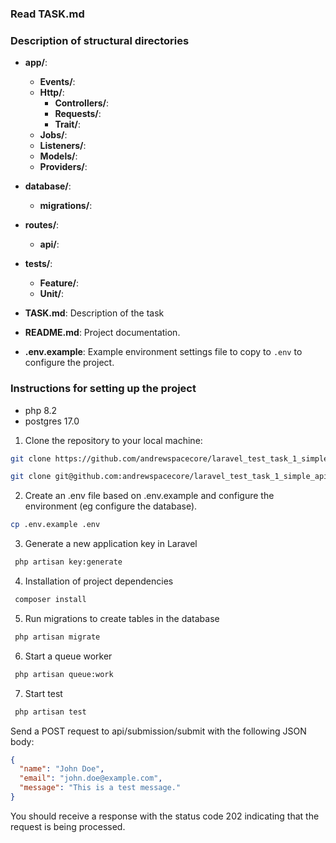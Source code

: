 ### Read TASK.md
### Description of structural directories
- **app/**:
    - **Events/**:
    - **Http/**:
        - **Controllers/**:
        - **Requests/**:
        - **Trait/**:
    - **Jobs/**:
    - **Listeners/**:
    - **Models/**:
    - **Providers/**:
- **database/**:
    - **migrations/**:
- **routes/**:
    - **api/**:
- **tests/**:
    - **Feature/**:
    - **Unit/**:

- **TASK.md**: Description of the task
- **README.md**: Project documentation.
- **.env.example**:
  Example environment settings file to copy to `.env` to configure the project.

### Instructions for setting up the project
 - php 8.2
 - postgres 17.0
1. Clone the repository to your local machine:
```bash
git clone https://github.com/andrewspacecore/laravel_test_task_1_simple_api.git
```
 ```bash
git clone git@github.com:andrewspacecore/laravel_test_task_1_simple_api.git
```
2. Create an .env file based on .env.example and configure the environment (eg configure the database).
 ```bash
cp .env.example .env
 ```
3. Generate a new application key in Laravel
 ```bash
  php artisan key:generate
 ```
4. Installation of project dependencies
 ```bash
  composer install
 ```
5. Run migrations to create tables in the database
 ```bash
  php artisan migrate
 ```
6. Start a queue worker
 ```bash
  php artisan queue:work
 ```
7. Start test
 ```bash
  php artisan test
 ```

Send a POST request to api/submission/submit with the following JSON body:

```json
{
  "name": "John Doe",
  "email": "john.doe@example.com",
  "message": "This is a test message."
}
```
You should receive a response with the status code 202 indicating that the request is being processed.
